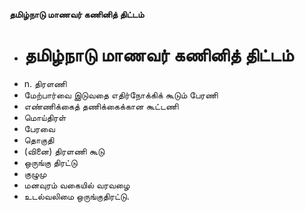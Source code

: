 **தமிழ்நாடு மாணவர் கணினித் திட்டம்**
- # தமிழ்நாடு மாணவர் கணினித் திட்டம்
- n. திரளணி
- மேற்பார்வை இடுவதை எதிர்நோக்கிக் கூடும் பேரணி
- எண்ணிக்கைத் தணிக்கைக்கான கூட்டணி
- மொய்திரள்
- பேரவை
- தொகுதி
- (வினை) திரளணி கூடு
- ஒருங்கு திரட்டு
- குழுமு
- மனவுரம் வகையில் வரவழை
- உடல்வலிமை ஒருங்குதிரட்டு.

